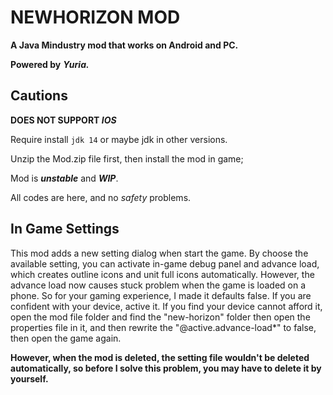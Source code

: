 # NEWHORIZON MOD

****A Java Mindustry mod that works on Android and PC.****

**Powered by** ***Yuria.***

## Cautions
**DOES NOT SUPPORT _IOS_**

Require install `jdk 14` or maybe jdk in other versions.

Unzip the Mod.zip file first, then install the mod in game;

Mod is ***unstable*** and ***WIP***.

All codes are here, and no *safety* problems.

## In Game Settings
This mod adds a new setting dialog when start the game.
By choose the available setting, you can activate in-game debug panel and advance load, which creates outline icons and unit full icons automatically.
However, the advance load now causes stuck problem when the game is loaded on a phone. So for your gaming experience, I made it defaults false. If you are confident with your device, active it.
If you find your device cannot afford it, open the mod file folder and find the "new-horizon" folder then open the properties file in it, and then rewrite the "@active.advance-load*" to false, then open the game again.

**However, when the mod is deleted, the setting file wouldn't be deleted automatically, so before I solve this problem, you may have to delete it by yourself.**
